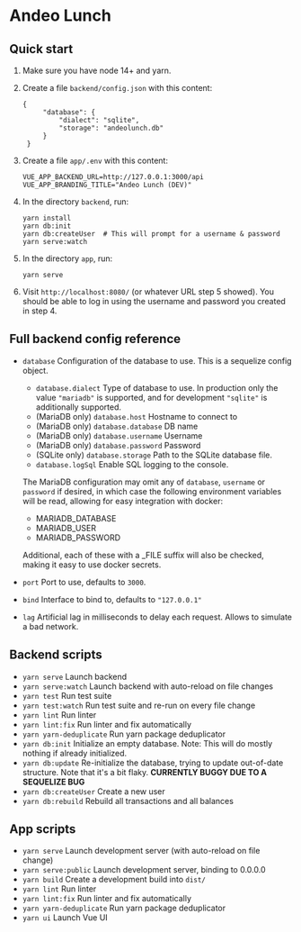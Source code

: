 # Andeo Lunch

## Quick start

1. Make sure you have node 14+ and yarn.

2. Create a file `backend/config.json` with this content:

       {
            "database": {
                "dialect": "sqlite",
                "storage": "andeolunch.db"
            }
        }

3. Create a file `app/.env` with this content:

       VUE_APP_BACKEND_URL=http://127.0.0.1:3000/api
       VUE_APP_BRANDING_TITLE="Andeo Lunch (DEV)"

4. In the directory `backend`, run:

       yarn install
       yarn db:init
       yarn db:createUser  # This will prompt for a username & password
       yarn serve:watch

5. In the directory `app`, run:

       yarn serve

6. Visit `http://localhost:8080/` (or whatever URL step 5 showed).  You should be able to log in
   using the username and password you created in step 4.

## Full backend config reference

* `database` Configuration of the database to use. This is a sequelize config object.

   * `database.dialect` Type of database to use. In production only the value `"mariadb"` is
     supported, and for development `"sqlite"` is additionally supported.
   * (MariaDB only) `database.host` Hostname to connect to
   * (MariaDB only) `database.database` DB name
   * (MariaDB only) `database.username` Username
   * (MariaDB only) `database.password` Password
   * (SQLite only) `database.storage` Path to the SQLite database file.
   * `database.logSql` Enable SQL logging to the console.

  The MariaDB configuration may omit any of `database`, `username` or `password` if desired, in
  which case the following environment variables will be read, allowing for easy integration with
  docker:

   * MARIADB_DATABASE
   * MARIADB_USER
   * MARIADB_PASSWORD

  Additional, each of these with a _FILE suffix will also be checked, making it easy to use docker secrets.

* `port` Port to use, defaults to `3000`.
* `bind` Interface to bind to, defaults to `"127.0.0.1"`
* `lag` Artificial lag in milliseconds to delay each request. Allows to simulate a bad network.

## Backend scripts

- `yarn serve` Launch backend
- `yarn serve:watch` Launch backend with auto-reload on file changes
- `yarn test` Run test suite
- `yarn test:watch` Run test suite and re-run on every file change
- `yarn lint` Run linter
- `yarn lint:fix` Run linter and fix automatically
- `yarn yarn-deduplicate` Run yarn package deduplicator
- `yarn db:init` Initialize an empty database. Note: This will do mostly nothing if already
  initialized.
- `yarn db:update` Re-initialize the database, trying to update out-of-date structure. Note that
  it's a bit flaky.  **CURRENTLY BUGGY DUE TO A SEQUELIZE BUG**
- `yarn db:createUser` Create a new user
- `yarn db:rebuild` Rebuild all transactions and all balances

## App scripts

- `yarn serve` Launch development server (with auto-reload on file change)
- `yarn serve:public` Launch development server, binding to 0.0.0.0
- `yarn build` Create a development build into `dist/`
- `yarn lint` Run linter
- `yarn lint:fix` Run linter and fix automatically
- `yarn yarn-deduplicate` Run yarn package deduplicator
- `yarn ui` Launch Vue UI
